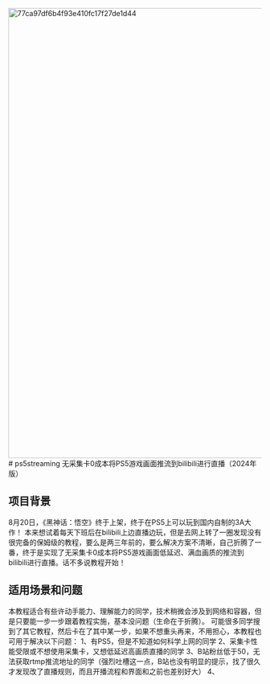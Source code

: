 <img width="896" alt="77ca97df6b4f93e410fc17f27de1d44" src="https://github.com/user-attachments/assets/0386eae4-2e55-4950-aad4-23e9d4fb2867"># ps5streaming
无采集卡0成本将PS5游戏画面推流到bilibili进行直播（2024年版）

## 项目背景
8月20日，《黑神话：悟空》终于上架，终于在PS5上可以玩到国内自制的3A大作！
本来想试着每天下班后在bilibili上边直播边玩，但是去网上转了一圈发现没有很完备的保姆级的教程，要么是两三年前的，要么解决方案不清晰，自己折腾了一番，终于是实现了无采集卡0成本将PS5游戏画面低延迟、满血画质的推流到bilibili进行直播。话不多说教程开始！

## 适用场景和问题
本教程适合有些许动手能力、理解能力的同学，技术稍微会涉及到网络和容器，但是只要能一步一步跟着教程实施，基本没问题（生命在于折腾）。
可能很多同学搜到了其它教程，然后卡在了其中某一步，如果不想重头再来，不用担心，本教程也可用于解决以下问题：
1、有PS5，但是不知道如何科学上网的同学
2、采集卡性能受限或不想使用采集卡，又想低延迟高画质直播的同学
3、B站粉丝低于50，无法获取rtmp推流地址的同学（强烈吐槽这一点，B站也没有明显的提示，找了很久才发现改了直播规则，而且开播流程和界面和之前也差别好大）
4、
